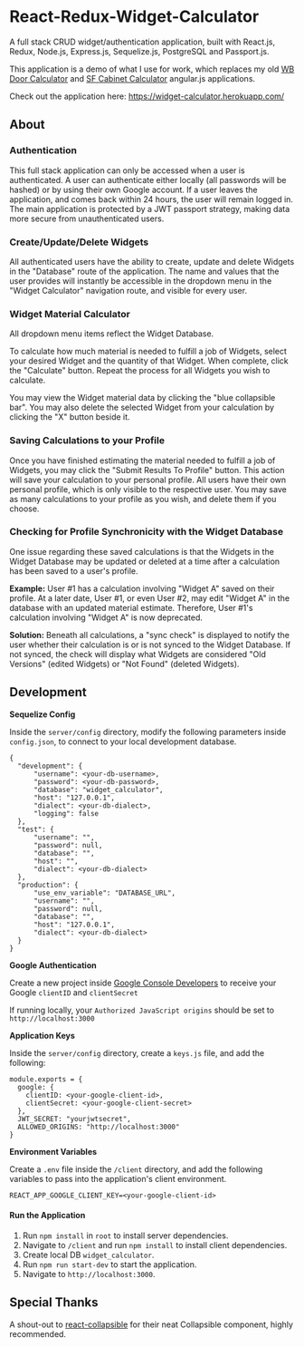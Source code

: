 # React-Redux-Widget-Calculator
A full stack CRUD widget/authentication application, built with React.js, Redux, Node.js, Express.js, Sequelize.js, PostgreSQL and Passport.js.

This application is a demo of what I use for work, which replaces my old [WB Door Calculator](https://github.com/MikeM711/WB-Door-Calculator) and [SF Cabinet Calculator](https://github.com/MikeM711/SF-Cabinet-Calculator) angular.js applications.  

Check out the application here: https://widget-calculator.herokuapp.com/

## About ##

### Authentication ###

This full stack application can only be accessed when a user is authenticated.  A user can authenticate either locally (all passwords will be hashed) or by using their own Google account. If a user leaves the application, and comes back within 24 hours, the user will remain logged in. The main application is protected by a JWT passport strategy, making data more secure from unauthenticated users. 

### Create/Update/Delete Widgets ###

All authenticated users have the ability to create, update and delete Widgets in the "Database" route of the application. The name and values that the user provides will instantly be accessible in the dropdown menu in the "Widget Calculator" navigation route, and visible for every user.

### Widget Material Calculator ###

All dropdown menu items reflect the Widget Database.

To calculate how much material is needed to fulfill a job of Widgets, select your desired Widget and the quantity of that Widget. When complete, click the "Calculate" button. Repeat the process for all Widgets you wish to calculate.

You may view the Widget material data by clicking the "blue collapsible bar". You may also delete the selected Widget from your calculation by clicking the "X" button beside it.

### Saving Calculations to your Profile ###

Once you have finished estimating the material needed to fulfill a job of Widgets, you may click the "Submit Results To Profile" button. This action will save your calculation to your personal profile.  All users have their own personal profile, which is only visible to the respective user. You may save as many calculations to your profile as you wish, and delete them if you choose.

### Checking for Profile Synchronicity with the Widget Database ###

One issue regarding these saved calculations is that the Widgets in the Widget Database may be updated or deleted at a time after a calculation has been saved to a user's profile.  

**Example:** User #1 has a calculation involving "Widget A" saved on their profile. At a later date, User #1, or even User #2, may edit "Widget A" in the database with an updated material estimate.  Therefore, User #1's calculation involving "Widget A" is now deprecated.

**Solution:** Beneath all calculations, a "sync check" is displayed to notify the user whether their calculation is or is not synced to the Widget Database.  If not synced, the check will display what Widgets are considered "Old Versions" (edited Widgets) or "Not Found" (deleted Widgets). 

## Development ##

**Sequelize Config**

Inside the `server/config` directory, modify the following parameters inside `config.json`, to connect to your local development database.

```
{
  "development": {
      "username": <your-db-username>,
      "password": <your-db-password>,
      "database": "widget_calculator",
      "host": "127.0.0.1",
      "dialect": <your-db-dialect>,
      "logging": false
  },
  "test": {
      "username": "",
      "password": null,
      "database": "",
      "host": "",
      "dialect": <your-db-dialect>
  },
  "production": {
      "use_env_variable": "DATABASE_URL",
      "username": "",
      "password": null,
      "database": "",
      "host": "127.0.0.1",
      "dialect": <your-db-dialect>
  }
}
```

**Google Authentication**

Create a new project inside [Google Console Developers](https://console.developers.google.com/) to receive your Google `clientID` and `clientSecret`

If running locally, your `Authorized JavaScript origins` should be set to `http://localhost:3000` 

**Application Keys**

Inside the `server/config` directory, create a `keys.js` file, and add the following:

```
module.exports = {
  google: {
    clientID: <your-google-client-id>,
    clientSecret: <your-google-client-secret>
  },
  JWT_SECRET: "yourjwtsecret",
  ALLOWED_ORIGINS: "http://localhost:3000"
}
```

**Environment Variables**

Create a `.env` file inside the `/client` directory, and add the following variables to pass into the application's client environment.

```
REACT_APP_GOOGLE_CLIENT_KEY=<your-google-client-id>
```

#### Run the Application

1. Run `npm install` in `root` to install server dependencies.
2. Navigate to `/client` and run `npm install` to install client dependencies.
2. Create local DB `widget_calculator`.
3. Run `npm run start-dev` to start the application.
4. Navigate to `http://localhost:3000`.

## Special Thanks ##

A shout-out to [react-collapsible](https://github.com/glennflanagan/react-collapsible) for their neat Collapsible component, highly recommended.
